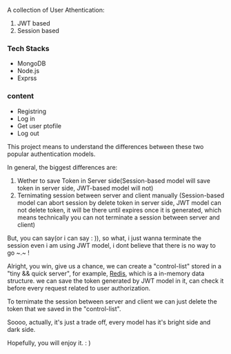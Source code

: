 A collection of User Athentication:

1. JWT based
2. Session based

### Tech Stacks

- MongoDB
- Node.js
- Exprss

### content

- Registring
- Log in
- Get user ptofile
- Log out

This project means to understand the differences between these two popular authentication models.

In general, the biggest differences are:

1. Wether to save Token in Server side(Session-based model will save token in server side, JWT-based model will not)
2. Ternimating session between server and client manually (Session-based model can abort session by delete token in server side, JWT model can not delete token, it will be there until expires once it is generated, which means technically you can not terminate a session between server and client)

But, you can say(or i can say : )), so what, i just wanna terminate the session even i am using JWT model, i dont believe that there is no way to go ~.~ !

Alright, you win, give us a chance, we can create a "control-list" stored in a "tiny && quick server", for example, [Redis](https://redis.io/), which is a in-memory data structure. we can save the token generated by JWT model in it, can check it before every request related to user authorization.

To ternimate the session between server and client we can just delete the token that we saved in the "control-list".

Soooo, actually, it's just a trade off, every model has it's bright side and dark side.

Hopefully, you will enjoy it. : )
